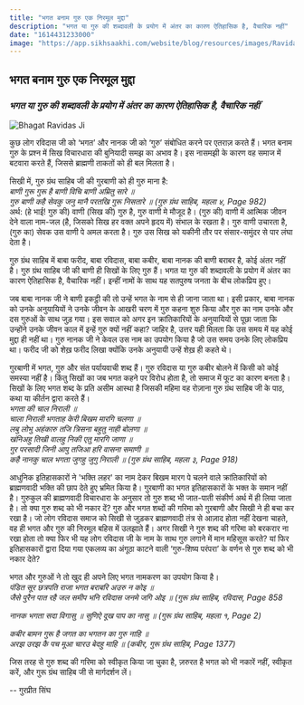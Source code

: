 ```yaml
---
title: "भगत बनाम गुरु एक निरमूल मुद्दा"
description: "भगत या गुरु की शब्दावली के प्रयोग में अंतर का कारण ऐतिहासिक है, वैचारिक नहीं"
date: "1614431233000"
image: "https://app.sikhsaakhi.com/website/blog/resources/images/Ravidas.jpg"
---
```


## भगत बनाम गुरु एक निरमूल मुद्दा

### _भगत या गुरु की शब्दावली के प्रयोग में अंतर का कारण ऐतिहासिक है, वैचारिक नहीं_

![Bhagat Ravidas Ji](https://app.sikhsaakhi.com/website/blog/resources/images/Ravidas.jpg)

कुछ लोग रविदास जी को ‘भगत’ और नानक जी को ‘गुरु’ संबोधित करने पर एतराज़ करते हैं। भगत बनाम गुरु के प्रश्न में सिख विचारधारा की बुनियादी समझ का अभाव है। इस नासमझी के कारण वह समाज में बटवारा करते हैं, जिससे ब्राह्मणी ताकतों को ही बल मिलता है।

सिखी में, गुरु ग्रंथ साहिब जी की गुरबाणी को ही गुरु माना है:  
_बाणी गुरू गुरू है बाणी विचि बाणी अम्रितु सारे ॥_  
_गुरु बाणी कहै सेवकु जनु मानै परतखि गुरू निसतारे ॥ (गुरु ग्रंथ साहिब, महला ४, Page 982)_  
अर्थ: (हे भाई! गुरु की) वाणी (सिख की) गुरु है, गुरु वाणी मे मौजूद है। (गुरु की) वाणी में आत्मिक जीवन देने वाला नाम-जल (है, जिसको सिख हर वक्त अपने हृदय में) संभाल के रखता है। गुरु वाणी उचारता है, (गुरु का) सेवक उस वाणी पे अमल करता है। गुरु उस सिख को यकीनी तौर पर संसार-समुंदर से पार लंघा देता है।

गुरु ग्रंथ साहिब में बाबा फरीद, बाबा रविदास, बाबा कबीर, बाबा नानक की बाणी बराबर है, कोई अंतर नहीं है। गुरु ग्रंथ साहिब जी की बाणी ही सिखों के लिए गुरु हैं। भगत या गुरु की शब्दावली के प्रयोग में अंतर का कारण ऐतिहासिक है, वैचारिक नहीं। इन्हीं नामों के साथ यह सतपुरुष जनता के बीच लोकप्रिय हुए।

जब बाबा नानक जी ने बाणी इकट्ठी की तो उन्हें भगत के नाम से ही जाना जाता था। इसी प्रकार, बाबा नानक को उनके अनुयायियों ने उनके जीवन के आखरी चरण में गुरु कहना शुरु किया और गुरु का नाम उनके और दस गुरुओं के साथ जुड़ गया। इस सवाल को अगर इन क्रांतिकारियों के अनुयायियों से पूछा जाता कि उन्होंने उनके जीवन काल में इन्हें गुरु क्यों नहीं कहा? जाहिर है, उत्तर यही मिलता कि उस समय में यह कोई मुद्दा ही नहीं था। गुरु नानक जी ने केवल उस नाम का उपयोग किया है जो उस समय उनके लिए लोकप्रिय था। फरीद जी को शेख़ फरीद लिखा क्योंकि उनके अनुयायी उन्हें शेख़ ही कहते थे।

गुरबाणी में भगत, गुरु और संत पर्यायवाची शब्द हैं। गुरु रविदास या गुरु कबीर बोलने में किसी को कोई समस्या नहीं है। किंतु सिखों का जब भगत कहने पर विरोध होता है, तो समाज में फूट का कारण बनता है। सिखों के लिए भगत शब्द के प्रति असीम आस्था है जिसकी महिमा वह रोज़ाना गुरु ग्रंथ साहिब जी के पाठ, कथा या कीर्तन द्वारा करते हैं।  
_भगता की चाल निराली ॥_  
_चाला निराली भगताह केरी बिखम मारगि चलणा ॥_  
_लबु लोभु अहंकारु तजि त्रिसना बहुतु नाही बोलणा ॥_  
_खंनिअहु तिखी वालहु निकी एतु मारगि जाणा ॥_  
_गुर परसादी जिनी आपु तजिआ हरि वासना समाणी ॥_  
_कहै नानकु चाल भगता जुगहु जुगु निराली ॥ (गुरु ग्रंथ साहिब, महला ३, Page 918)_

आधुनिक इतिहासकारों ने 'भक्ति लहर' का नाम देकर बिखम मारग पे चलने वाले क्रांतिकारियों को ब्राह्मणवादी भक्ति की छाप देते हुए भ्रमित किया है। गुरबाणी का भगत इतिहासकारों के भक्त के समान नहीं है। गुरुकुल की ब्राह्मणवादी विचारधारा के अनुसार तो गुरु शब्द भी जात-पाती संकीर्ण अर्थ में ही लिया जाता है। तो क्या गुरु शब्द को भी नकार दें? गुरु और भगत शब्दों की गरिमा को गुरबाणी और सिखी ने ही बचा कर रखा है। जो लोग रविदास समाज को सिखी से जुड़कर ब्राह्मणवादी तंत्र से आज़ाद होता नहीं देखना चाहते, वह ही भगत और गुरु की निरमूल बहिस में उलझाते हैं। अगर सिखी ने गुरु शब्द की गरिमा को बरकरार ना रखा होता तो क्या फिर भी यह लोग रविदास जी के नाम के साथ गुरु लगाने में मान महिसूस करते? यां फिर इतिहासकारों द्वारा दिया गया एकलव्य का अंगूठा काटने वाली ‘गुरु-शिष्य परंपरा’ के वर्णन से गुरु शब्द को भी नकार देते?

भगत और गुरुओं ने तो खुद ही अपने लिए भगत नामकरण का उपयोग किया है।  
_पंडित सूर छत्रपति राजा भगत बराबरि अउरु न कोइ ॥_  
_जैसे पुरैन पात रहै जल समीप भनि रविदास जनमे जगि ओइ ॥ (गुरू ग्रंथ साहिब, रविदास, Page 858_

_नानक भगता सदा विगासु ॥ सुणिऐ दूख पाप का नासु ॥ (गुरू ग्रंथ साहिब, महला १, Page 2)_

_कबीर बामन गुरू है जगत का भगतन का गुरु नाहि ॥_  
_अरझ उरझ कै पच मूआ चारउ बेदहु माहि ॥ (कबीर, गुरू ग्रंथ साहिब, Page 1377)_

जिस तरह से गुरु शब्द की गरिमा को स्वीकृत किया जा चुका है, ज़रुरत है भगत को भी नकारें नहीं, स्वीकृत करें, और गुरू ग्रंथ साहिब जी से मार्गदर्शन लें।

-- गुरप्रीत सिंघ
